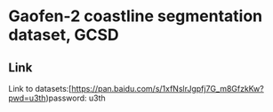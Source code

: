 # Gaofen-2 coastline segmentation dataset, GCSD
## Link
Link to datasets:[https://pan.baidu.com/s/1xfNslrJgpfj7G_m8GfzkKw?pwd=u3th)password: u3th
